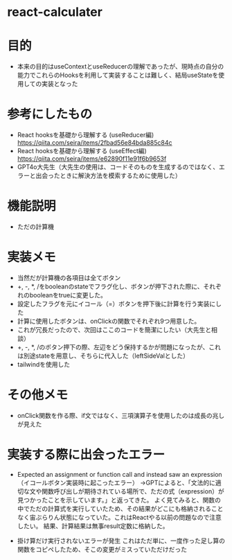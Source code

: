 # react-calculater

# 目的
- 本来の目的はuseContextとuseReducerの理解であったが、現時点の自分の能力でこれらのHooksを利用して実装することは難しく、結局useStateを使用しての実装となった

# 参考にしたもの
- React hooksを基礎から理解する (useReducer編)　https://qiita.com/seira/items/2fbad56e84bda885c84c
- React hooksを基礎から理解する (useEffect編)　https://qiita.com/seira/items/e62890f11e91f6b9653f
- GPT4o大先生（大先生の使用は、コードそのものを生成するのではなく、エラーと出会ったときに解決方法を模索するために使用した）

# 機能説明
- ただの計算機

# 実装メモ
- 当然だが計算機の各項目は全てボタン
- +, -, *, /をbooleanのstateでフラグ化し、ボタンが押下された際に、それぞれのbooleanをtrueに変更した。
- 設定したフラグを元にイコール（=）ボタンを押下後に計算を行う実装にした
- 計算に使用したボタンは、onClickの関数でそれぞれ9つ用意した。
- これが冗長だったので、次回はここのコードを簡潔にしたい（大先生と相談）
- +, -, *, /のボタン押下の際、左辺をどう保持するかが問題になったが、これは別途stateを用意し、そちらに代入した（leftSideValとした）
- tailwindを使用した

# その他メモ
- onClick関数を作る際、if文ではなく、三項演算子を使用したのは成長の兆しが見えた

# 実装する際に出会ったエラー
- Expected an assignment or function call and instead saw an expression（イコールボタン実装時に起こったエラー）
→GPTによると、「文法的に適切な文や関数呼び出しが期待されている場所で、ただの式（expression）が見つかったことを示しています。」と返ってきた。
よく見てみると、関数の中でただの計算式を実行していたため、その結果がどこにも格納されることなく宙ぶらりん状態になっていた。これはReactやる以前の問題なので注意したい。
結果、計算結果は無事result定数に格納した。

- 掛け算だけ実行されないエラーが発生
これはただ単に、一度作った足し算の関数をコピペしたため、そこの変更がミスっていただけだった
